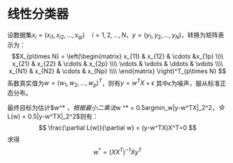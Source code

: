 # 线性分类器
设数据集$x_i = (x_{i1},x_{i2},...,x_{ip}) \quad i=1,2,...,N$，$y = (y_1,y_2,...,y_N)$，转换为矩阵表示为：
$$X_{p\times N} = \left(\begin{matrix}
        x_{11} & x_{12} & \cdots &x_{1p} \\\\
        x_{21} & x_{22} & \cdots & x_{2p} \\\\
        \vdots & \vdots & \ddots & \vdots \\\\
        x_{N1} & x_{N2} & \cdots & x_{Np}  \\\\
        \end{matrix} \right)^T_{p\times N}
$$
系数真实值为$w= (w_1,w_2,...,w_p)^T$，则有$y = w^TX+\epsilon$ 其中$\epsilon$为噪声，服从标准正态分布。

最终目标为估计$w^* $，根据最小二乘法$w ^* = 0.5argmin_w\|y-w^TX\|_2^2$，令$L(w) = 0.5\|y-w^TX\|_2^2$则有：
$$
\frac{\partial L(w)}{\partial w} = (y-w^TX)X^T=0
$$
求得
$$
w ^*= (XX^T)^{-1}Xy^T
$$